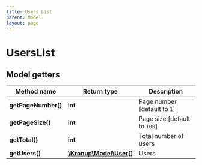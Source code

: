 ```yaml
---
title: Users List
parent: Model
layout: page
---
```


# UsersList

## Model getters

Method name | Return type | Description
------------ | ------------- | -------------
**getPageNumber()** | **int** | Page number   [default to `1`]
**getPageSize()** | **int** | Page size   [default to `100`]
**getTotal()** | **int** | Total number of users
**getUsers()** | [**\Kronup\Model\User[]**](../User) | Users

